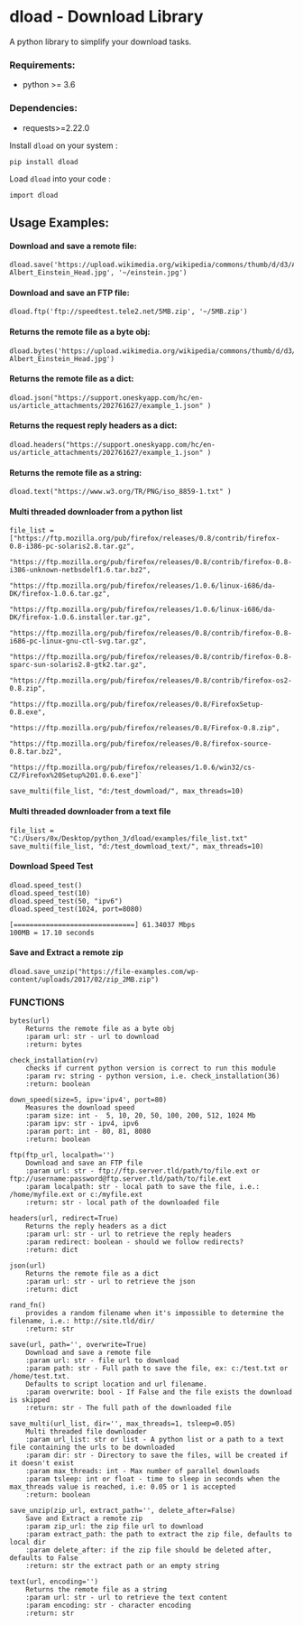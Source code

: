 # dload - Download Library

A python library to simplify your download tasks.


### Requirements:
+ python >= 3.6 

### Dependencies:
+ requests>=2.22.0

Install `dload` on your system : 

```
pip install dload
```

Load `dload` into your code : 

```
import dload
```

## Usage Examples:

#### Download and save a remote file:
```
dload.save('https://upload.wikimedia.org/wikipedia/commons/thumb/d/d3/Albert_Einstein_Head.jpg/800px-Albert_Einstein_Head.jpg', '~/einstein.jpg')  
```

#### Download and save an FTP file:
```
dload.ftp('ftp://speedtest.tele2.net/5MB.zip', '~/5MB.zip')  

```

#### Returns the remote file as a byte obj:
```
dload.bytes('https://upload.wikimedia.org/wikipedia/commons/thumb/d/d3/Albert_Einstein_Head.jpg/800px-Albert_Einstein_Head.jpg')
```


#### Returns the remote file as a dict:
```
dload.json("https://support.oneskyapp.com/hc/en-us/article_attachments/202761627/example_1.json" )
```

#### Returns the request reply headers as a dict:
```
dload.headers("https://support.oneskyapp.com/hc/en-us/article_attachments/202761627/example_1.json" )
```

#### Returns the remote file as a string:

```
dload.text("https://www.w3.org/TR/PNG/iso_8859-1.txt" )
```

#### Multi threaded downloader from a python list

```
file_list = ["https://ftp.mozilla.org/pub/firefox/releases/0.8/contrib/firefox-0.8-i386-pc-solaris2.8.tar.gz",
             "https://ftp.mozilla.org/pub/firefox/releases/0.8/contrib/firefox-0.8-i386-unknown-netbsdelf1.6.tar.bz2",
             "https://ftp.mozilla.org/pub/firefox/releases/1.0.6/linux-i686/da-DK/firefox-1.0.6.tar.gz",
             "https://ftp.mozilla.org/pub/firefox/releases/1.0.6/linux-i686/da-DK/firefox-1.0.6.installer.tar.gz",
             "https://ftp.mozilla.org/pub/firefox/releases/0.8/contrib/firefox-0.8-i686-pc-linux-gnu-ctl-svg.tar.gz",
             "https://ftp.mozilla.org/pub/firefox/releases/0.8/contrib/firefox-0.8-sparc-sun-solaris2.8-gtk2.tar.gz",
             "https://ftp.mozilla.org/pub/firefox/releases/0.8/contrib/firefox-os2-0.8.zip",
             "https://ftp.mozilla.org/pub/firefox/releases/0.8/FirefoxSetup-0.8.exe",
             "https://ftp.mozilla.org/pub/firefox/releases/0.8/Firefox-0.8.zip",
             "https://ftp.mozilla.org/pub/firefox/releases/0.8/firefox-source-0.8.tar.bz2",
             "https://ftp.mozilla.org/pub/firefox/releases/1.0.6/win32/cs-CZ/Firefox%20Setup%201.0.6.exe"]`

save_multi(file_list, "d:/test_dowmload/", max_threads=10)
```


#### Multi threaded downloader from a text file

```
file_list = "C:/Users/0x/Desktop/python_3/dload/examples/file_list.txt"
save_multi(file_list, "d:/test_dowmload_text/", max_threads=10)
```


#### Download Speed Test

```
dload.speed_test()
dload.speed_test(10)
dload.speed_test(50, "ipv6")
dload.speed_test(1024, port=8080)

[==============================] 61.34037 Mbps
100MB = 17.10 seconds
```

#### Save and Extract a remote zip

```
dload.save_unzip("https://file-examples.com/wp-content/uploads/2017/02/zip_2MB.zip")
```

### FUNCTIONS

    bytes(url)
        Returns the remote file as a byte obj
        :param url: str - url to download
        :return: bytes
    
    check_installation(rv)
        checks if current python version is correct to run this module
        :param rv: string - python version, i.e. check_installation(36)
        :return: boolean
    
    down_speed(size=5, ipv='ipv4', port=80)
        Measures the download speed
        :param size: int -  5, 10, 20, 50, 100, 200, 512, 1024 Mb
        :param ipv: str - ipv4, ipv6
        :param port: int - 80, 81, 8080
        :return: boolean
    
    ftp(ftp_url, localpath='')
        Download and save an FTP file
        :param url: str - ftp://ftp.server.tld/path/to/file.ext or ftp://username:password@ftp.server.tld/path/to/file.ext
        :param localpath: str - local path to save the file, i.e.: /home/myfile.ext or c:/myfile.ext
        :return: str - local path of the downloaded file
    
    headers(url, redirect=True)
        Returns the reply headers as a dict
        :param url: str - url to retrieve the reply headers
        :param redirect: boolean - should we follow redirects?
        :return: dict
    
    json(url)
        Returns the remote file as a dict
        :param url: str - url to retrieve the json
        :return: dict
    
    rand_fn()
        provides a random filename when it's impossible to determine the filename, i.e.: http://site.tld/dir/
        :return: str
    
    save(url, path='', overwrite=True)
        Download and save a remote file
        :param url: str - file url to download
        :param path: str - Full path to save the file, ex: c:/test.txt or /home/test.txt.
        Defaults to script location and url filename.
        :param overwrite: bool - If False and the file exists the download is skipped
        :return: str - The full path of the downloaded file
    
    save_multi(url_list, dir='', max_threads=1, tsleep=0.05)
        Multi threaded file downloader
        :param url_list: str or list - A python list or a path to a text file containing the urls to be downloaded
        :param dir: str - Directory to save the files, will be created if it doesn't exist
        :param max_threads: int - Max number of parallel downloads
        :param tsleep: int or float - time to sleep in seconds when the max_threads value is reached, i.e: 0.05 or 1 is accepted
        :return: boolean
    
    save_unzip(zip_url, extract_path='', delete_after=False)
        Save and Extract a remote zip
        :param zip_url: the zip file url to download
        :param extract_path: the path to extract the zip file, defaults to local dir
        :param delete_after: if the zip file should be deleted after, defaults to False
        :return: str the extract path or an empty string
    
    text(url, encoding='')
        Returns the remote file as a string
        :param url: str - url to retrieve the text content
        :param encoding: str - character encoding
        :return: str